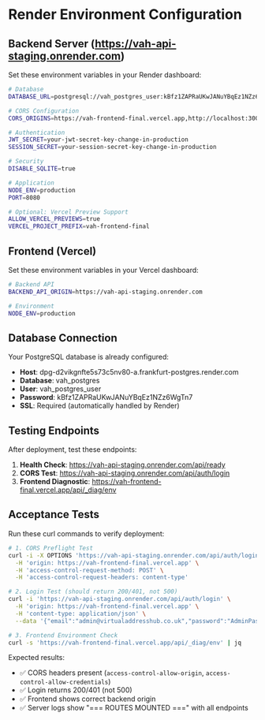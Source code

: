 # Render Environment Configuration

## Backend Server (https://vah-api-staging.onrender.com)

Set these environment variables in your Render dashboard:

```bash
# Database
DATABASE_URL=postgresql://vah_postgres_user:kBfz1ZAPRaUKwJANuYBqEz1NZz6WgTn7@dpg-d2vikgnfte5s73c5nv80-a.frankfurt-postgres.render.com/vah_postgres

# CORS Configuration
CORS_ORIGINS=https://vah-frontend-final.vercel.app,http://localhost:3000

# Authentication
JWT_SECRET=your-jwt-secret-key-change-in-production
SESSION_SECRET=your-session-secret-key-change-in-production

# Security
DISABLE_SQLITE=true

# Application
NODE_ENV=production
PORT=8080

# Optional: Vercel Preview Support
ALLOW_VERCEL_PREVIEWS=true
VERCEL_PROJECT_PREFIX=vah-frontend-final
```

## Frontend (Vercel)

Set these environment variables in your Vercel dashboard:

```bash
# Backend API
BACKEND_API_ORIGIN=https://vah-api-staging.onrender.com

# Environment
NODE_ENV=production
```

## Database Connection

Your PostgreSQL database is already configured:
- **Host**: dpg-d2vikgnfte5s73c5nv80-a.frankfurt-postgres.render.com
- **Database**: vah_postgres
- **User**: vah_postgres_user
- **Password**: kBfz1ZAPRaUKwJANuYBqEz1NZz6WgTn7
- **SSL**: Required (automatically handled by Render)

## Testing Endpoints

After deployment, test these endpoints:

1. **Health Check**: https://vah-api-staging.onrender.com/api/ready
2. **CORS Test**: https://vah-api-staging.onrender.com/api/auth/login
3. **Frontend Diagnostic**: https://vah-frontend-final.vercel.app/api/_diag/env

## Acceptance Tests

Run these curl commands to verify deployment:

```bash
# 1. CORS Preflight Test
curl -i -X OPTIONS 'https://vah-api-staging.onrender.com/api/auth/login' \
  -H 'origin: https://vah-frontend-final.vercel.app' \
  -H 'access-control-request-method: POST' \
  -H 'access-control-request-headers: content-type'

# 2. Login Test (should return 200/401, not 500)
curl -i 'https://vah-api-staging.onrender.com/api/auth/login' \
  -H 'origin: https://vah-frontend-final.vercel.app' \
  -H 'content-type: application/json' \
  --data '{"email":"admin@virtualaddresshub.co.uk","password":"AdminPass123!"}'

# 3. Frontend Environment Check
curl -s 'https://vah-frontend-final.vercel.app/api/_diag/env' | jq
```

Expected results:
- ✅ CORS headers present (`access-control-allow-origin`, `access-control-allow-credentials`)
- ✅ Login returns 200/401 (not 500)
- ✅ Frontend shows correct backend origin
- ✅ Server logs show "=== ROUTES MOUNTED ===" with all endpoints
